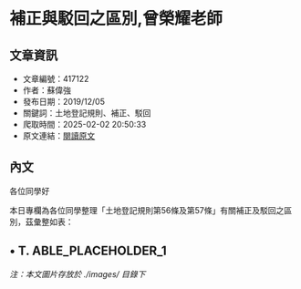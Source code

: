 # 補正與駁回之區別,曾榮耀老師

## 文章資訊
- 文章編號：417122
- 作者：蘇偉強
- 發布日期：2019/12/05
- 關鍵詞：土地登記規則、補正、駁回
- 爬取時間：2025-02-02 20:50:33
- 原文連結：[閱讀原文](https://real-estate.get.com.tw/Columns/detail.aspx?no=417122)

## 內文
各位同學好

本日專欄為各位同學整理「土地登記規則第56條及第57條」有關補正及駁回之區別，茲彙整如表：

• T. ABLE_PLACEHOLDER_1
---
*注：本文圖片存放於 ./images/ 目錄下*
